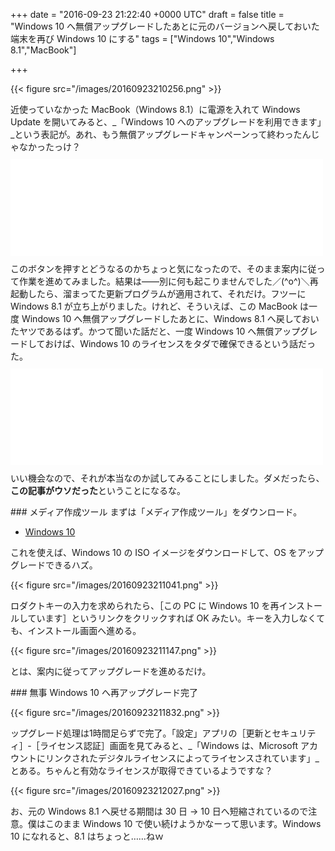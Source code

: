 
+++
date = "2016-09-23 21:22:40 +0000 UTC"
draft = false
title = "Windows 10 へ無償アップグレードしたあとに元のバージョンへ戻しておいた端末を再び Windows 10 にする"
tags = ["Windows 10","Windows 8.1","MacBook"]

+++


{{< figure src="/images/20160923210256.png"  >}}

近使っていなかった MacBook（Windows 8.1）に電源を入れて Windows Update を開いてみると、_「Windows 10 へのアップグレードを利用できます」_という表記が。あれ、もう無償アップグレードキャンペーンって終わったんじゃなかったっけ？　<iframe src="//hatenablog-parts.com/embed?url=http%3A%2F%2Fpc.watch.impress.co.jp%2Fdocs%2Fnews%2Fyajiuma%2F1021118.html" title="【やじうまPC Watch】 Windows 10アップグレード催促アプリ「Get Windows 10」がターミネート " class="embed-card embed-webcard" scrolling="no" frameborder="0" style="display: block; width: 100%; height: 155px; max-width: 500px; margin: 10px 0px;"></iframe>このボタンを押すとどうなるのかちょっと気になったので、そのまま案内に従って作業を進めてみました。結果は――別に何も起こりませんでした／(^o^)＼再起動したら、溜まってた更新プログラムが適用されて、それだけ。フツーに Windows 8.1 が立ち上がりました。けれど、そういえば、この MacBook は一度 Windows 10 へ無償アップグレードしたあとに、Windows 8.1 へ戻しておいたヤツであるはず。かつて聞いた話だと、一度 Windows 10 へ無償アップグレードしておけば、Windows 10 のライセンスをタダで確保できるという話だった。<iframe src="//hatenablog-parts.com/embed?url=http%3A%2F%2Fforest.watch.impress.co.jp%2Fdocs%2Fspecial%2F1005828.html" title="【特集】Windows 7を当面使い続けるつもりの人は注目！ Windows 10の“無償アップグレード権”だけを確保できる方法　" class="embed-card embed-webcard" scrolling="no" frameborder="0" style="display: block; width: 100%; height: 155px; max-width: 500px; margin: 10px 0px;"></iframe>いい機会なので、それが本当なのか試してみることにしました。ダメだったら、**この記事がウソだった**ということになるな。

<div class="section">
    ### メディア作成ツール
    まずは「メディア作成ツール」をダウンロード。

<ul>
<li><a href="https://www.microsoft.com/ja-jp/software-download/windows10">Windows 10</a></li>
</ul>これを使えば、Windows 10 の ISO イメージをダウンロードして、OS をアップグレードできるハズ。

{{< figure src="/images/20160923211041.png"  >}}

ロダクトキーの入力を求められたら、［この PC に Windows 10 を再インストールしています］というリンクをクリックすれば OK みたい。キーを入力しなくても、インストール画面へ進める。

{{< figure src="/images/20160923211147.png"  >}}

とは、案内に従ってアップグレードを進めるだけ。

</div>
<div class="section">
    ### 無事 Windows 10 へ再アップグレード完了
    

{{< figure src="/images/20160923211832.png"  >}}

ップグレード処理は1時間足らずで完了。「設定」アプリの［更新とセキュリティ］‐［ライセンス認証］画面を見てみると、_「Windows は、Microsoft アカウントにリンクされたデジタルライセンスによってライセンスされています」_とある。ちゃんと有効なライセンスが取得できているようですな？

{{< figure src="/images/20160923212027.png"  >}}

お、元の Windows 8.1 へ戻せる期間は 30 日 → 10 日へ短縮されているので注意。僕はこのまま Windows 10 で使い続けようかなーって思います。Windows 10 になれると、8.1 はちょっと……ねｗ

</div>

